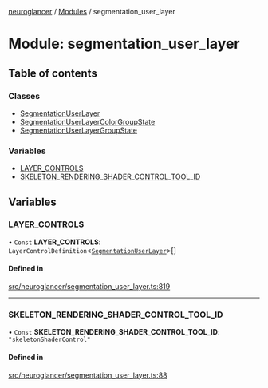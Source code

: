 [neuroglancer](../README.md) / [Modules](../modules.md) / segmentation\_user\_layer

# Module: segmentation\_user\_layer

## Table of contents

### Classes

- [SegmentationUserLayer](../classes/segmentation_user_layer.SegmentationUserLayer.md)
- [SegmentationUserLayerColorGroupState](../classes/segmentation_user_layer.SegmentationUserLayerColorGroupState.md)
- [SegmentationUserLayerGroupState](../classes/segmentation_user_layer.SegmentationUserLayerGroupState.md)

### Variables

- [LAYER\_CONTROLS](segmentation_user_layer.md#layer_controls)
- [SKELETON\_RENDERING\_SHADER\_CONTROL\_TOOL\_ID](segmentation_user_layer.md#skeleton_rendering_shader_control_tool_id)

## Variables

### LAYER\_CONTROLS

• `Const` **LAYER\_CONTROLS**: `LayerControlDefinition`<[`SegmentationUserLayer`](../classes/segmentation_user_layer.SegmentationUserLayer.md)\>[]

#### Defined in

[src/neuroglancer/segmentation_user_layer.ts:819](https://github.com/ActiveBrainAtlas2/neuroglancer/blob/958d23e0/src/neuroglancer/segmentation_user_layer.ts#L819)

___

### SKELETON\_RENDERING\_SHADER\_CONTROL\_TOOL\_ID

• `Const` **SKELETON\_RENDERING\_SHADER\_CONTROL\_TOOL\_ID**: ``"skeletonShaderControl"``

#### Defined in

[src/neuroglancer/segmentation_user_layer.ts:88](https://github.com/ActiveBrainAtlas2/neuroglancer/blob/958d23e0/src/neuroglancer/segmentation_user_layer.ts#L88)
